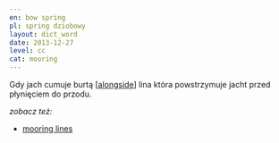 ```yaml
---
en: bow spring
pl: spring dziobowy
layout: dict_word
date: 2013-12-27
level: cc
cat: mooring
---
```


Gdy jach cumuje burtą [[alongside](/dict/alongside.html)] lina która powstrzymuje jacht przed płynięciem do przodu.


*zobacz też:*

* [mooring lines](/dict/mooring-lines.html)